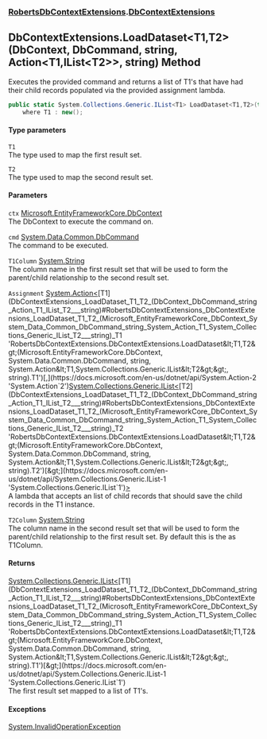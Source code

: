 ### [RobertsDbContextExtensions](RobertsDbContextExtensions 'RobertsDbContextExtensions').[DbContextExtensions](DbContextExtensions 'RobertsDbContextExtensions.DbContextExtensions')
## DbContextExtensions.LoadDataset&lt;T1,T2&gt;(DbContext, DbCommand, string, Action&lt;T1,IList&lt;T2&gt;&gt;, string) Method
Executes the provided command and returns a list of T1's that
have had their child records populated via the provided assignment
lambda. 
```csharp
public static System.Collections.Generic.IList<T1> LoadDataset<T1,T2>(this Microsoft.EntityFrameworkCore.DbContext ctx, System.Data.Common.DbCommand cmd, string T1Column, System.Action<T1,System.Collections.Generic.IList<T2>> Assignment, string T2Column=null)
    where T1 : new();
```
#### Type parameters
<a name='RobertsDbContextExtensions_DbContextExtensions_LoadDataset_T1_T2_(Microsoft_EntityFrameworkCore_DbContext_System_Data_Common_DbCommand_string_System_Action_T1_System_Collections_Generic_IList_T2___string)_T1'></a>
`T1`  
The type used to map the first result set.
  
<a name='RobertsDbContextExtensions_DbContextExtensions_LoadDataset_T1_T2_(Microsoft_EntityFrameworkCore_DbContext_System_Data_Common_DbCommand_string_System_Action_T1_System_Collections_Generic_IList_T2___string)_T2'></a>
`T2`  
The type used to map the second result set.
  
#### Parameters
<a name='RobertsDbContextExtensions_DbContextExtensions_LoadDataset_T1_T2_(Microsoft_EntityFrameworkCore_DbContext_System_Data_Common_DbCommand_string_System_Action_T1_System_Collections_Generic_IList_T2___string)_ctx'></a>
`ctx` [Microsoft.EntityFrameworkCore.DbContext](https://docs.microsoft.com/en-us/dotnet/api/Microsoft.EntityFrameworkCore.DbContext 'Microsoft.EntityFrameworkCore.DbContext')  
The DbContext to execute the command on.
  
<a name='RobertsDbContextExtensions_DbContextExtensions_LoadDataset_T1_T2_(Microsoft_EntityFrameworkCore_DbContext_System_Data_Common_DbCommand_string_System_Action_T1_System_Collections_Generic_IList_T2___string)_cmd'></a>
`cmd` [System.Data.Common.DbCommand](https://docs.microsoft.com/en-us/dotnet/api/System.Data.Common.DbCommand 'System.Data.Common.DbCommand')  
The command to be executed.
  
<a name='RobertsDbContextExtensions_DbContextExtensions_LoadDataset_T1_T2_(Microsoft_EntityFrameworkCore_DbContext_System_Data_Common_DbCommand_string_System_Action_T1_System_Collections_Generic_IList_T2___string)_T1Column'></a>
`T1Column` [System.String](https://docs.microsoft.com/en-us/dotnet/api/System.String 'System.String')  
The column name in the first result set that will
            be used to form the parent/child relationship to the second result set.
  
<a name='RobertsDbContextExtensions_DbContextExtensions_LoadDataset_T1_T2_(Microsoft_EntityFrameworkCore_DbContext_System_Data_Common_DbCommand_string_System_Action_T1_System_Collections_Generic_IList_T2___string)_Assignment'></a>
`Assignment` [System.Action&lt;](https://docs.microsoft.com/en-us/dotnet/api/System.Action-2 'System.Action`2')[T1](DbContextExtensions_LoadDataset_T1_T2_(DbContext_DbCommand_string_Action_T1_IList_T2___string)#RobertsDbContextExtensions_DbContextExtensions_LoadDataset_T1_T2_(Microsoft_EntityFrameworkCore_DbContext_System_Data_Common_DbCommand_string_System_Action_T1_System_Collections_Generic_IList_T2___string)_T1 'RobertsDbContextExtensions.DbContextExtensions.LoadDataset&lt;T1,T2&gt;(Microsoft.EntityFrameworkCore.DbContext, System.Data.Common.DbCommand, string, System.Action&lt;T1,System.Collections.Generic.IList&lt;T2&gt;&gt;, string).T1')[,](https://docs.microsoft.com/en-us/dotnet/api/System.Action-2 'System.Action`2')[System.Collections.Generic.IList&lt;](https://docs.microsoft.com/en-us/dotnet/api/System.Collections.Generic.IList-1 'System.Collections.Generic.IList`1')[T2](DbContextExtensions_LoadDataset_T1_T2_(DbContext_DbCommand_string_Action_T1_IList_T2___string)#RobertsDbContextExtensions_DbContextExtensions_LoadDataset_T1_T2_(Microsoft_EntityFrameworkCore_DbContext_System_Data_Common_DbCommand_string_System_Action_T1_System_Collections_Generic_IList_T2___string)_T2 'RobertsDbContextExtensions.DbContextExtensions.LoadDataset&lt;T1,T2&gt;(Microsoft.EntityFrameworkCore.DbContext, System.Data.Common.DbCommand, string, System.Action&lt;T1,System.Collections.Generic.IList&lt;T2&gt;&gt;, string).T2')[&gt;](https://docs.microsoft.com/en-us/dotnet/api/System.Collections.Generic.IList-1 'System.Collections.Generic.IList`1')[&gt;](https://docs.microsoft.com/en-us/dotnet/api/System.Action-2 'System.Action`2')  
A lambda that accepts an list of child records that
            should save the child records in the T1 instance.
  
<a name='RobertsDbContextExtensions_DbContextExtensions_LoadDataset_T1_T2_(Microsoft_EntityFrameworkCore_DbContext_System_Data_Common_DbCommand_string_System_Action_T1_System_Collections_Generic_IList_T2___string)_T2Column'></a>
`T2Column` [System.String](https://docs.microsoft.com/en-us/dotnet/api/System.String 'System.String')  
The column name in the second result set that will
            be used to form the parent/child relationship to the first result set. By
            default this is the as T1Column.
  
#### Returns
[System.Collections.Generic.IList&lt;](https://docs.microsoft.com/en-us/dotnet/api/System.Collections.Generic.IList-1 'System.Collections.Generic.IList`1')[T1](DbContextExtensions_LoadDataset_T1_T2_(DbContext_DbCommand_string_Action_T1_IList_T2___string)#RobertsDbContextExtensions_DbContextExtensions_LoadDataset_T1_T2_(Microsoft_EntityFrameworkCore_DbContext_System_Data_Common_DbCommand_string_System_Action_T1_System_Collections_Generic_IList_T2___string)_T1 'RobertsDbContextExtensions.DbContextExtensions.LoadDataset&lt;T1,T2&gt;(Microsoft.EntityFrameworkCore.DbContext, System.Data.Common.DbCommand, string, System.Action&lt;T1,System.Collections.Generic.IList&lt;T2&gt;&gt;, string).T1')[&gt;](https://docs.microsoft.com/en-us/dotnet/api/System.Collections.Generic.IList-1 'System.Collections.Generic.IList`1')  
The first result set mapped to a list of T1's.
#### Exceptions
[System.InvalidOperationException](https://docs.microsoft.com/en-us/dotnet/api/System.InvalidOperationException 'System.InvalidOperationException')  
